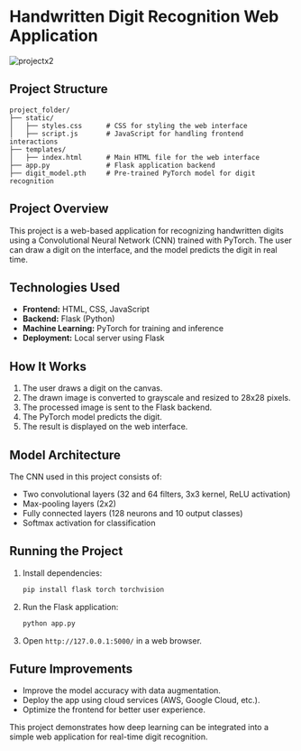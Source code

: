 # Handwritten Digit Recognition Web Application

![projectx2](https://github.com/user-attachments/assets/82cd7b45-d1df-4a4f-a2b2-53c4a9946d33)

## Project Structure
```
project_folder/
├── static/
│   ├── styles.css      # CSS for styling the web interface
│   ├── script.js       # JavaScript for handling frontend interactions
├── templates/
│   ├── index.html      # Main HTML file for the web interface
├── app.py              # Flask application backend
├── digit_model.pth     # Pre-trained PyTorch model for digit recognition
```

## Project Overview
This project is a web-based application for recognizing handwritten digits using a Convolutional Neural Network (CNN) trained with PyTorch. The user can draw a digit on the interface, and the model predicts the digit in real time.

## Technologies Used
- **Frontend:** HTML, CSS, JavaScript
- **Backend:** Flask (Python)
- **Machine Learning:** PyTorch for training and inference
- **Deployment:** Local server using Flask

## How It Works
1. The user draws a digit on the canvas.
2. The drawn image is converted to grayscale and resized to 28x28 pixels.
3. The processed image is sent to the Flask backend.
4. The PyTorch model predicts the digit.
5. The result is displayed on the web interface.

## Model Architecture
The CNN used in this project consists of:
- Two convolutional layers (32 and 64 filters, 3x3 kernel, ReLU activation)
- Max-pooling layers (2x2)
- Fully connected layers (128 neurons and 10 output classes)
- Softmax activation for classification

## Running the Project
1. Install dependencies:  
   ```bash
   pip install flask torch torchvision
   ```
2. Run the Flask application:  
   ```bash
   python app.py
   ```
3. Open `http://127.0.0.1:5000/` in a web browser.

## Future Improvements
- Improve the model accuracy with data augmentation.
- Deploy the app using cloud services (AWS, Google Cloud, etc.).
- Optimize the frontend for better user experience.

This project demonstrates how deep learning can be integrated into a simple web application for real-time digit recognition.

